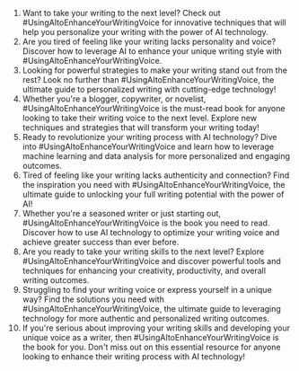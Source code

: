 1. Want to take your writing to the next level? Check out #UsingAItoEnhanceYourWritingVoice for innovative techniques that will help you personalize your writing with the power of AI technology.
2. Are you tired of feeling like your writing lacks personality and voice? Discover how to leverage AI to enhance your unique writing style with #UsingAItoEnhanceYourWritingVoice.
3. Looking for powerful strategies to make your writing stand out from the rest? Look no further than #UsingAItoEnhanceYourWritingVoice, the ultimate guide to personalized writing with cutting-edge technology!
4. Whether you're a blogger, copywriter, or novelist, #UsingAItoEnhanceYourWritingVoice is the must-read book for anyone looking to take their writing voice to the next level. Explore new techniques and strategies that will transform your writing today!
5. Ready to revolutionize your writing process with AI technology? Dive into #UsingAItoEnhanceYourWritingVoice and learn how to leverage machine learning and data analysis for more personalized and engaging outcomes.
6. Tired of feeling like your writing lacks authenticity and connection? Find the inspiration you need with #UsingAItoEnhanceYourWritingVoice, the ultimate guide to unlocking your full writing potential with the power of AI!
7. Whether you're a seasoned writer or just starting out, #UsingAItoEnhanceYourWritingVoice is the book you need to read. Discover how to use AI technology to optimize your writing voice and achieve greater success than ever before.
8. Are you ready to take your writing skills to the next level? Explore #UsingAItoEnhanceYourWritingVoice and discover powerful tools and techniques for enhancing your creativity, productivity, and overall writing outcomes.
9. Struggling to find your writing voice or express yourself in a unique way? Find the solutions you need with #UsingAItoEnhanceYourWritingVoice, the ultimate guide to leveraging technology for more authentic and personalized writing outcomes.
10. If you're serious about improving your writing skills and developing your unique voice as a writer, then #UsingAItoEnhanceYourWritingVoice is the book for you. Don't miss out on this essential resource for anyone looking to enhance their writing process with AI technology!
